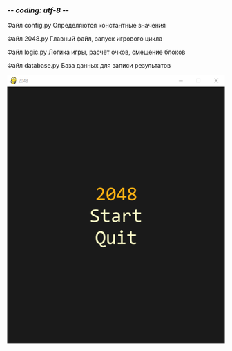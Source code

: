 ### -*- coding: utf-8 -*-

Файл config.py
    Определяются константные значения

Файл 2048.py
    Главный файл, запуск игрового цикла

Файл logic.py
    Логика игры, расчёт очков, смещение блоков

Файл database.py
    База данных для записи результатов

![](https://github.com/TooMuchInLove/Game-2048/blob/main/gif2048.gif)
